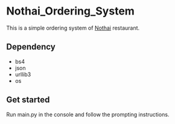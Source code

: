 # Nothai_Ordering_System
This is a simple ordering system of [Nothai](https://nothai.com/) restaurant. 

## Dependency
<ul>
  <li>bs4</li>
  <li>json</li>
  <li>urllib3</li>
  <li>os</li>
</ul>

## Get started
Run main.py in the console and follow the prompting instructions.
